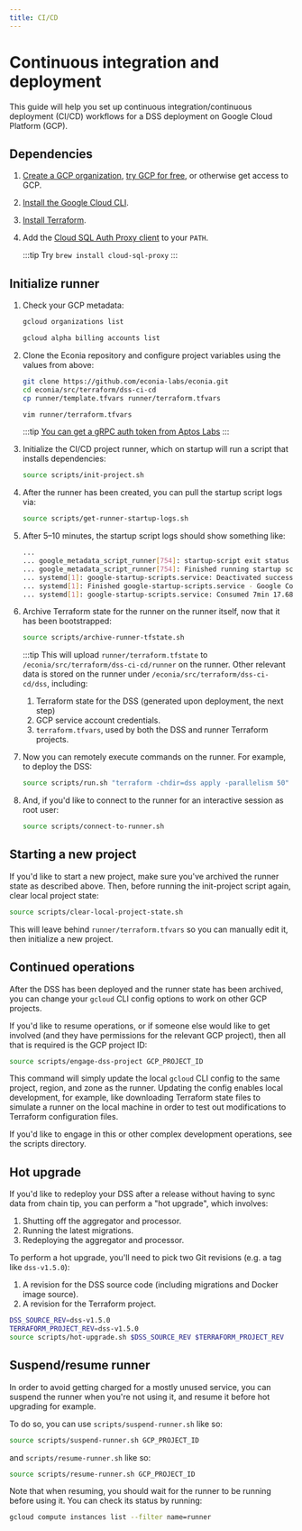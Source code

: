 ```yaml
---
title: CI/CD
---
```


# Continuous integration and deployment

This guide will help you set up continuous integration/continuous deployment (CI/CD) workflows for a DSS deployment on Google Cloud Platform (GCP).

## Dependencies

1. [Create a GCP organization](https://cloud.google.com/resource-manager/docs/creating-managing-organization), [try GCP for free](https://cloud.google.com/free), or otherwise get access to GCP.

1. [Install the Google Cloud CLI](https://cloud.google.com/sdk/docs/install-sdk).

1. [Install Terraform](https://developer.hashicorp.com/terraform/tutorials/gcp-get-started/install-cli).

1. Add the [Cloud SQL Auth Proxy client](https://cloud.google.com/sql/docs/postgres/connect-instance-auth-proxy#install-proxy) to your `PATH`.

   :::tip
   Try `brew install cloud-sql-proxy`
   :::

## Initialize runner

1. Check your GCP metadata:

   ```sh
   gcloud organizations list
   ```

   ```sh
   gcloud alpha billing accounts list
   ```

1. Clone the Econia repository and configure project variables using the values from above:

   ```sh
   git clone https://github.com/econia-labs/econia.git
   cd econia/src/terraform/dss-ci-cd
   cp runner/template.tfvars runner/terraform.tfvars
   ```

   ```sh
   vim runner/terraform.tfvars
   ```

   :::tip
   [You can get a gRPC auth token from Aptos Labs](https://aptos-api-gateway-prod.firebaseapp.com/)
   :::

1. Initialize the CI/CD project runner, which on startup will run a script that installs dependencies:

   ```sh
   source scripts/init-project.sh
   ```

1. After the runner has been created, you can pull the startup script logs via:

   ```sh
   source scripts/get-runner-startup-logs.sh
   ```

1. After 5–10 minutes, the startup script logs should show something like:

   ```sh
   ...
   ... google_metadata_script_runner[754]: startup-script exit status 0
   ... google_metadata_script_runner[754]: Finished running startup scripts.
   ... systemd[1]: google-startup-scripts.service: Deactivated successfully.
   ... systemd[1]: Finished google-startup-scripts.service - Google Compute Engine Startup Scripts.
   ... systemd[1]: google-startup-scripts.service: Consumed 7min 17.688s CPU time.
   ```

1. Archive Terraform state for the runner on the runner itself, now that it has been bootstrapped:

   ```sh
   source scripts/archive-runner-tfstate.sh
   ```

   :::tip
   This will upload `runner/terraform.tfstate` to `/econia/src/terraform/dss-ci-cd/runner` on the runner.
   Other relevant data is stored on the runner under `/econia/src/terraform/dss-ci-cd/dss`, including:

   1. Terraform state for the DSS (generated upon deployment, the next step)
   1. GCP service account credentials.
   1. `terraform.tfvars`, used by both the DSS and runner Terraform projects.

1. Now you can remotely execute commands on the runner.
   For example, to deploy the DSS:

   ```sh
   source scripts/run.sh "terraform -chdir=dss apply -parallelism 50"
   ```

1. And, if you'd like to connect to the runner for an interactive session as root user:

   ```sh
   source scripts/connect-to-runner.sh
   ```

## Starting a new project

If you'd like to start a new project, make sure you've archived the runner state as described above.
Then, before running the init-project script again, clear local project state:

```sh
source scripts/clear-local-project-state.sh
```

This will leave behind `runner/terraform.tfvars` so you can manually edit it, then initialize a new project.

## Continued operations

After the DSS has been deployed and the runner state has been archived, you can change your `gcloud` CLI config options to work on other GCP projects.

If you'd like to resume operations, or if someone else would like to get involved (and they have permissions for the relevant GCP project), then all that is required is the GCP project ID:

```sh
source scripts/engage-dss-project GCP_PROJECT_ID
```

This command will simply update the local `gcloud` CLI config to the same project, region, and zone as the runner.
Updating the config enables local development, for example, like downloading Terraform state files to simulate a runner on the local machine in order to test out modifications to Terraform configuration files.

If you'd like to engage in this or other complex development operations, see the scripts directory.

## Hot upgrade

If you'd like to redeploy your DSS after a release without having to sync data from chain tip, you can perform a "hot upgrade", which involves:

1. Shutting off the aggregator and processor.
1. Running the latest migrations.
1. Redeploying the aggregator and processor.

To perform a hot upgrade, you'll need to pick two Git revisions (e.g. a tag like `dss-v1.5.0`):

1. A revision for the DSS source code (including migrations and Docker image source).
1. A revision for the Terraform project.

```sh
DSS_SOURCE_REV=dss-v1.5.0
TERRAFORM_PROJECT_REV=dss-v1.5.0
source scripts/hot-upgrade.sh $DSS_SOURCE_REV $TERRAFORM_PROJECT_REV
```

## Suspend/resume runner

In order to avoid getting charged for a mostly unused service, you can suspend the runner when you're not using it, and resume it before hot upgrading for example.

To do so, you can use `scripts/suspend-runner.sh` like so:

```bash
source scripts/suspend-runner.sh GCP_PROJECT_ID
```

and `scripts/resume-runner.sh` like so:

```bash
source scripts/resume-runner.sh GCP_PROJECT_ID
```

Note that when resuming, you should wait for the runner to be running before using it.
You can check its status by running:

```bash
gcloud compute instances list --filter name=runner
```
